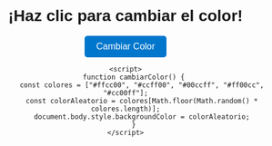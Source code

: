 <!DOCTYPE html>
<html lang="es">
<head>
    <meta charset="UTF-8">
    <meta name="viewport" content="width=device-width, initial-scale=1.0">
    <title>Página Divertida</title>
    <style>
        body {
            font-family: Arial, sans-serif;
            text-align: center;
            padding: 50px;
            transition: background-color 0.5s;
        }
        button {
            padding: 10px 20px;
            font-size: 16px;
            cursor: pointer;
            border: none;
            background-color: #0077cc;
            color: white;
            border-radius: 5px;
        }
    </style>
</head>
<body>
    <h1>¡Haz clic para cambiar el color!</h1>
    <button onclick="cambiarColor()">Cambiar Color</button>

    <script>
        function cambiarColor() {
            const colores = ["#ffcc00", "#ccff00", "#00ccff", "#ff00cc", "#cc00ff"];
            const colorAleatorio = colores[Math.floor(Math.random() * colores.length)];
            document.body.style.backgroundColor = colorAleatorio;
        }
    </script>
</body>
</html>
